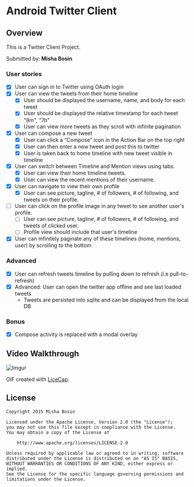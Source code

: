 # Android Twitter Client

## Overview

This is a Twitter Client Project.
 
Submitted by: **Misha Bosin**

### User stories

* [x] User can sign in to Twitter using OAuth login
* [x] User can view the tweets from their home timeline
    * [x] User should be displayed the username, name, and body for each tweet
    * [x] User should be displayed the relative timestamp for each tweet "8m", "7h"
    * [x] User can view more tweets as they scroll with infinite pagination
* [x] User can compose a new tweet
    * [x] User can click a “Compose” icon in the Action Bar on the top right
    * [x] User can then enter a new tweet and post this to twitter
    * [x] User is taken back to home timeline with new tweet visible in timeline

* [x] User can switch between Timeline and Mention views using tabs.
    * [x] User can view their home timeline tweets.
    * [x] User can view the recent mentions of their username.
* [x] User can navigate to view their own profile
    * [x] User can see picture, tagline, # of followers, # of following, and tweets on their profile.
* [ ] User can click on the profile image in any tweet to see another user's profile.
    * [ ] User can see picture, tagline, # of followers, # of following, and tweets of clicked user.
    * [ ] Profile view should include that user's timeline
* [x] User can infinitely paginate any of these timelines (home, mentions, user) by scrolling to the bottom

### Advanced

* [x] User can refresh tweets timeline by pulling down to refresh (i.e pull-to-refresh)
* [x] Advanced: User can open the twitter app offline and see last loaded tweets
    - Tweets are persisted into sqlite and can be displayed from the local DB

### Bonus
 
* [x] Compose activity is replaced with a modal overlay

## Video Walkthrough 

![Imgur](http://i.imgur.com/n8gxDGr.gif)

GIF created with [LiceCap](http://www.cockos.com/licecap/).

## License

    Copyright 2015 Misha Bosin

    Licensed under the Apache License, Version 2.0 (the "License");
    you may not use this file except in compliance with the License.
    You may obtain a copy of the License at

        http://www.apache.org/licenses/LICENSE-2.0

    Unless required by applicable law or agreed to in writing, software
    distributed under the License is distributed on an "AS IS" BASIS,
    WITHOUT WARRANTIES OR CONDITIONS OF ANY KIND, either express or implied.
    See the License for the specific language governing permissions and
    limitations under the License.
